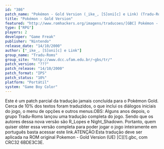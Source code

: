 ```yaml
---
id: "386"
patch_name: "Pokémon - Gold Version (_ike_, [S]oni[c] e Link) (Tradu-Roms)"
title: "Pokémon - Gold Version"
featured: "http://www.romhackers.org/imagens/traducoes/[GBC] Pokémon - Gold Version - Tradu-Roms - 2 - 1.png"
type: ["RPG"]
players: 2
developer: "Game Freak"
publisher: "Nintendo"
release_date: "14/10/2000"
author: ["_ike_, [S]oni[c] e Link"]
group_name: "Tradu-Roms"
group_site: "http://www.dcc.ufam.edu.br/~gbs/tr/"
patch_version: "???"
patch_release: "14/10/2000"
patch_format: "IPS"
patch_status: "10%"
platform: "Portátil"
system: "Game Boy Color"
---
```


Este é um patch parcial da tradução jamais concluída para o Pokémon Gold. Cerca de 10% dos textos foram traduzidos, o que inclui os diálogos iniciais do jogo, o menu de opções e outros menus.OBS: Alguns anos depois, o grupo Tradu-Roms lançou uma tradução completa do jogo. Sendo que os autores dessa nova versão são R_Lopes e Night_Shadown. Portanto, quem quiser obter essa versão completa para poder jogar o jogo inteiramente em português basta acessar este link.ATENÇÃO:Esta tradução deve ser aplicada na ROM original Pokemon - Gold Version (UE) [C][!].gbc, com CRC32 6BDE3C3E.